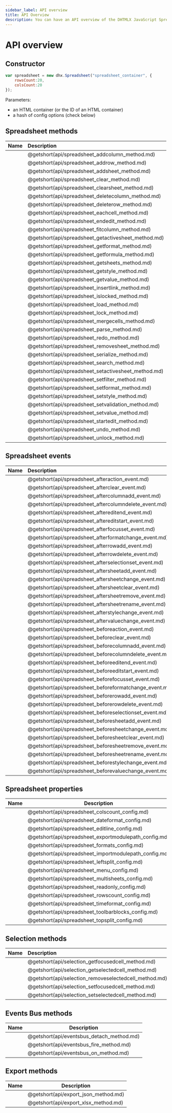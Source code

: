 ```yaml
---
sidebar_label: API overview
title: API Overview
description: You can have an API overview of the DHTMLX JavaScript Spreadsheet library in the documentation. Browse developer guides and API reference, try out code examples and live demos, and download a free 30-day evaluation version of DHTMLX Spreadsheet.
---
```


# API overview

## Constructor

~~~js
var spreadsheet = new dhx.Spreadsheet("spreadsheet_container", {
	rowsCount:20,
    colsCount:20
});
~~~

Parameters:

- an HTML container (or the ID of an HTML container)
- a hash of config options (check below)

## Spreadsheet methods

| Name                                         | Description                                         |
| :------------------------------------------- | :-------------------------------------------------- |
| [](api/spreadsheet_addcolumn_method.md)      | @getshort(api/spreadsheet_addcolumn_method.md)      |
| [](api/spreadsheet_addrow_method.md)         | @getshort(api/spreadsheet_addrow_method.md)         |
| [](api/spreadsheet_addsheet_method.md)       | @getshort(api/spreadsheet_addsheet_method.md)       |
| [](api/spreadsheet_clear_method.md)          | @getshort(api/spreadsheet_clear_method.md)          |
| [](api/spreadsheet_clearsheet_method.md)     | @getshort(api/spreadsheet_clearsheet_method.md)     |
| [](api/spreadsheet_deletecolumn_method.md)   | @getshort(api/spreadsheet_deletecolumn_method.md)   |
| [](api/spreadsheet_deleterow_method.md)      | @getshort(api/spreadsheet_deleterow_method.md)      |
| [](api/spreadsheet_eachcell_method.md)       | @getshort(api/spreadsheet_eachcell_method.md)       |
| [](api/spreadsheet_endedit_method.md)        | @getshort(api/spreadsheet_endedit_method.md)        |
| [](api/spreadsheet_fitcolumn_method.md)      | @getshort(api/spreadsheet_fitcolumn_method.md)      |
| [](api/spreadsheet_getactivesheet_method.md) | @getshort(api/spreadsheet_getactivesheet_method.md) |
| [](api/spreadsheet_getformat_method.md)      | @getshort(api/spreadsheet_getformat_method.md)      |
| [](api/spreadsheet_getformula_method.md)     | @getshort(api/spreadsheet_getformula_method.md)     |
| [](api/spreadsheet_getsheets_method.md)      | @getshort(api/spreadsheet_getsheets_method.md)      |
| [](api/spreadsheet_getstyle_method.md)       | @getshort(api/spreadsheet_getstyle_method.md)       |
| [](api/spreadsheet_getvalue_method.md)       | @getshort(api/spreadsheet_getvalue_method.md)       |
| [](api/spreadsheet_insertlink_method.md)     | @getshort(api/spreadsheet_insertlink_method.md)     |
| [](api/spreadsheet_islocked_method.md)       | @getshort(api/spreadsheet_islocked_method.md)       |
| [](api/spreadsheet_load_method.md)           | @getshort(api/spreadsheet_load_method.md)           |
| [](api/spreadsheet_lock_method.md)           | @getshort(api/spreadsheet_lock_method.md)           |
| [](api/spreadsheet_mergecells_method.md)     | @getshort(api/spreadsheet_mergecells_method.md)     |
| [](api/spreadsheet_parse_method.md)          | @getshort(api/spreadsheet_parse_method.md)          |
| [](api/spreadsheet_redo_method.md)           | @getshort(api/spreadsheet_redo_method.md)           |
| [](api/spreadsheet_removesheet_method.md)    | @getshort(api/spreadsheet_removesheet_method.md)    |
| [](api/spreadsheet_serialize_method.md)      | @getshort(api/spreadsheet_serialize_method.md)      |
| [](api/spreadsheet_search_method.md)         | @getshort(api/spreadsheet_search_method.md)         |
| [](api/spreadsheet_setactivesheet_method.md) | @getshort(api/spreadsheet_setactivesheet_method.md) |
| [](api/spreadsheet_setfilter_method.md)      | @getshort(api/spreadsheet_setfilter_method.md)      |
| [](api/spreadsheet_setformat_method.md)      | @getshort(api/spreadsheet_setformat_method.md)      |
| [](api/spreadsheet_setstyle_method.md)       | @getshort(api/spreadsheet_setstyle_method.md)       |
| [](api/spreadsheet_setvalidation_method.md)  | @getshort(api/spreadsheet_setvalidation_method.md)  |
| [](api/spreadsheet_setvalue_method.md)       | @getshort(api/spreadsheet_setvalue_method.md)       |
| [](api/spreadsheet_startedit_method.md)      | @getshort(api/spreadsheet_startedit_method.md)      |
| [](api/spreadsheet_undo_method.md)           | @getshort(api/spreadsheet_undo_method.md)           |
| [](api/spreadsheet_unlock_method.md)         | @getshort(api/spreadsheet_unlock_method.md)         |

## Spreadsheet events

| Name                                            | Description                                            |
| :---------------------------------------------- | :----------------------------------------------------- |
| [](api/spreadsheet_afteraction_event.md)        | @getshort(api/spreadsheet_afteraction_event.md)        |
| [](api/spreadsheet_afterclear_event.md)         | @getshort(api/spreadsheet_afterclear_event.md)         |
| [](api/spreadsheet_aftercolumnadd_event.md)     | @getshort(api/spreadsheet_aftercolumnadd_event.md)     |
| [](api/spreadsheet_aftercolumndelete_event.md)  | @getshort(api/spreadsheet_aftercolumndelete_event.md)  |
| [](api/spreadsheet_aftereditend_event.md)       | @getshort(api/spreadsheet_aftereditend_event.md)       |
| [](api/spreadsheet_aftereditstart_event.md)     | @getshort(api/spreadsheet_aftereditstart_event.md)     |
| [](api/spreadsheet_afterfocusset_event.md)      | @getshort(api/spreadsheet_afterfocusset_event.md)      |
| [](api/spreadsheet_afterformatchange_event.md)  | @getshort(api/spreadsheet_afterformatchange_event.md)  |
| [](api/spreadsheet_afterrowadd_event.md)        | @getshort(api/spreadsheet_afterrowadd_event.md)        |
| [](api/spreadsheet_afterrowdelete_event.md)     | @getshort(api/spreadsheet_afterrowdelete_event.md)     |
| [](api/spreadsheet_afterselectionset_event.md)  | @getshort(api/spreadsheet_afterselectionset_event.md)  |
| [](api/spreadsheet_aftersheetadd_event.md)      | @getshort(api/spreadsheet_aftersheetadd_event.md)      |
| [](api/spreadsheet_aftersheetchange_event.md)   | @getshort(api/spreadsheet_aftersheetchange_event.md)   |
| [](api/spreadsheet_aftersheetclear_event.md)    | @getshort(api/spreadsheet_aftersheetclear_event.md)    |
| [](api/spreadsheet_aftersheetremove_event.md)   | @getshort(api/spreadsheet_aftersheetremove_event.md)   |
| [](api/spreadsheet_aftersheetrename_event.md)   | @getshort(api/spreadsheet_aftersheetrename_event.md)   |
| [](api/spreadsheet_afterstylechange_event.md)   | @getshort(api/spreadsheet_afterstylechange_event.md)   |
| [](api/spreadsheet_aftervaluechange_event.md)   | @getshort(api/spreadsheet_aftervaluechange_event.md)   |
| [](api/spreadsheet_beforeaction_event.md)       | @getshort(api/spreadsheet_beforeaction_event.md)       |
| [](api/spreadsheet_beforeclear_event.md)        | @getshort(api/spreadsheet_beforeclear_event.md)        |
| [](api/spreadsheet_beforecolumnadd_event.md)    | @getshort(api/spreadsheet_beforecolumnadd_event.md)    |
| [](api/spreadsheet_beforecolumndelete_event.md) | @getshort(api/spreadsheet_beforecolumndelete_event.md) |
| [](api/spreadsheet_beforeeditend_event.md)      | @getshort(api/spreadsheet_beforeeditend_event.md)      |
| [](api/spreadsheet_beforeeditstart_event.md)    | @getshort(api/spreadsheet_beforeeditstart_event.md)    |
| [](api/spreadsheet_beforefocusset_event.md)     | @getshort(api/spreadsheet_beforefocusset_event.md)     |
| [](api/spreadsheet_beforeformatchange_event.md) | @getshort(api/spreadsheet_beforeformatchange_event.md) |
| [](api/spreadsheet_beforerowadd_event.md)       | @getshort(api/spreadsheet_beforerowadd_event.md)       |
| [](api/spreadsheet_beforerowdelete_event.md)    | @getshort(api/spreadsheet_beforerowdelete_event.md)    |
| [](api/spreadsheet_beforeselectionset_event.md) | @getshort(api/spreadsheet_beforeselectionset_event.md) |
| [](api/spreadsheet_beforesheetadd_event.md)     | @getshort(api/spreadsheet_beforesheetadd_event.md)     |
| [](api/spreadsheet_beforesheetchange_event.md)  | @getshort(api/spreadsheet_beforesheetchange_event.md)  |
| [](api/spreadsheet_beforesheetclear_event.md)   | @getshort(api/spreadsheet_beforesheetclear_event.md)   |
| [](api/spreadsheet_beforesheetremove_event.md)  | @getshort(api/spreadsheet_beforesheetremove_event.md)  |
| [](api/spreadsheet_beforesheetrename_event.md)  | @getshort(api/spreadsheet_beforesheetrename_event.md)  |
| [](api/spreadsheet_beforestylechange_event.md)  | @getshort(api/spreadsheet_beforestylechange_event.md)  |
| [](api/spreadsheet_beforevaluechange_event.md)  | @getshort(api/spreadsheet_beforevaluechange_event.md)  |

## Spreadsheet properties

| Name                                           | Description                                           |
| ---------------------------------------------- | ----------------------------------------------------- |
| [](api/spreadsheet_colscount_config.md)        | @getshort(api/spreadsheet_colscount_config.md)        |
| [](api/spreadsheet_dateformat_config.md)       | @getshort(api/spreadsheet_dateformat_config.md)       |
| [](api/spreadsheet_editline_config.md)         | @getshort(api/spreadsheet_editline_config.md)         |
| [](api/spreadsheet_exportmodulepath_config.md) | @getshort(api/spreadsheet_exportmodulepath_config.md) |
| [](api/spreadsheet_formats_config.md)          | @getshort(api/spreadsheet_formats_config.md)          |
| [](api/spreadsheet_importmodulepath_config.md) | @getshort(api/spreadsheet_importmodulepath_config.md) |
| [](api/spreadsheet_leftsplit_config.md)        | @getshort(api/spreadsheet_leftsplit_config.md)        |
| [](api/spreadsheet_menu_config.md)             | @getshort(api/spreadsheet_menu_config.md)             |
| [](api/spreadsheet_multisheets_config.md)      | @getshort(api/spreadsheet_multisheets_config.md)      |
| [](api/spreadsheet_readonly_config.md)         | @getshort(api/spreadsheet_readonly_config.md)         |
| [](api/spreadsheet_rowscount_config.md)        | @getshort(api/spreadsheet_rowscount_config.md)        |
| [](api/spreadsheet_timeformat_config.md)       | @getshort(api/spreadsheet_timeformat_config.md)       |
| [](api/spreadsheet_toolbarblocks_config.md)    | @getshort(api/spreadsheet_toolbarblocks_config.md)    |
| [](api/spreadsheet_topsplit_config.md)         | @getshort(api/spreadsheet_topsplit_config.md)         |

## Selection methods

| Name                                           | Description                                           |
| :--------------------------------------------- | :---------------------------------------------------- |
| [](api/selection_getfocusedcell_method.md)     | @getshort(api/selection_getfocusedcell_method.md)     |
| [](api/selection_getselectedcell_method.md)    | @getshort(api/selection_getselectedcell_method.md)    |
| [](api/selection_removeselectedcell_method.md) | @getshort(api/selection_removeselectedcell_method.md) |
| [](api/selection_setfocusedcell_method.md)     | @getshort(api/selection_setfocusedcell_method.md)     |
| [](api/selection_setselectedcell_method.md)    | @getshort(api/selection_setselectedcell_method.md)    |

## Events Bus methods

| Name                               | Description                               |
| ---------------------------------- | ----------------------------------------- |
| [](api/eventsbus_detach_method.md) | @getshort(api/eventsbus_detach_method.md) |
| [](api/eventsbus_fire_method.md)   | @getshort(api/eventsbus_fire_method.md)   |
| [](api/eventsbus_on_method.md)     | @getshort(api/eventsbus_on_method.md)     |

## Export methods

| Name                          | Description                          |
| ----------------------------- | ------------------------------------ |
| [](api/export_json_method.md) | @getshort(api/export_json_method.md) |
| [](api/export_xlsx_method.md) | @getshort(api/export_xlsx_method.md) |
